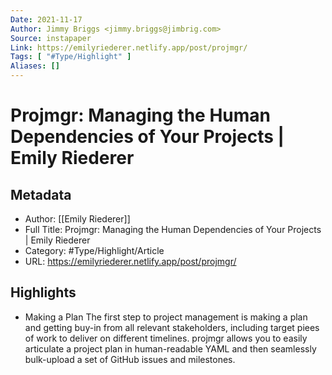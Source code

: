 ```yaml
---
Date: 2021-11-17
Author: Jimmy Briggs <jimmy.briggs@jimbrig.com>
Source: instapaper
Link: https://emilyriederer.netlify.app/post/projmgr/
Tags: [ "#Type/Highlight" ]
Aliases: []
---
```

# Projmgr: Managing the Human Dependencies of Your Projects | Emily Riederer

## Metadata
- Author: [[Emily Riederer]]
- Full Title: Projmgr: Managing the Human Dependencies of Your Projects | Emily Riederer
- Category: #Type/Highlight/Article
- URL: https://emilyriederer.netlify.app/post/projmgr/

## Highlights
- Making a Plan
  The first step to project management is making a plan and getting buy-in from all relevant stakeholders, including target piees of work to deliver on different timelines. projmgr allows you to easily articulate a project plan in human-readable YAML and then seamlessly bulk-upload a set of GitHub issues and milestones.
